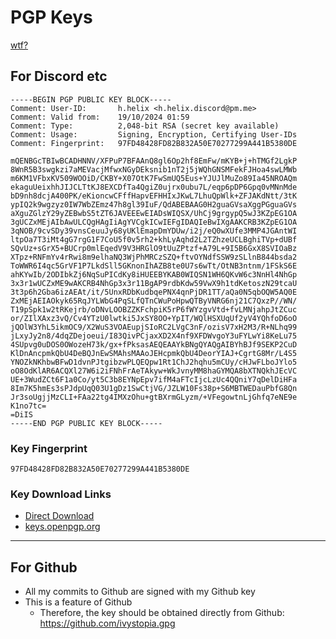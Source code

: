 # PGP Keys

[wtf?](/pgp/primer)

## For Discord etc

    -----BEGIN PGP PUBLIC KEY BLOCK-----
    Comment: User-ID:       h.helix <h.helix.discord@pm.me>
    Comment: Valid from:    19/10/2024 01:59
    Comment: Type:          2,048-bit RSA (secret key available)
    Comment: Usage:         Signing, Encryption, Certifying User-IDs
    Comment: Fingerprint:   97FD48428FD82B832A50E70277299A441B5380DE

    mQENBGcTBIwBCADHNNV/XFPuP7BFAAnQ8gl6Op2hf8EmFw/mKYB+j+hTMGf2LgkP
    8WnR5B3swgkzi7aMEVacjMfwxNGyDEksnib1nT2j5jWQhGNSMFekFJHoa4swLMWb
    m6KM1VFbxKV509WOOiD/CKBY+X07OtK7FwSmUQ5Eus+YJUJlMuZo89Ia45NROAQm
    ekaguUeixhhJIJCLTtKJ8EXCDfTa4QgiZ0ujrx0ubu7L/eqp6pDP6Gpq0vMNnMde
    bD9nh8dcjA400PK/eKioncwCFffHapvEFHHIxJKwL7LhuQpWlk+ZFJAKdNtt/3tK
    ypIQ2k9wgzyz0IW7WbZEmz47h8gl39IuF/QdABEBAAG0H2guaGVsaXggPGguaGVs
    aXguZGlzY29yZEBwbS5tZT6JAVEEEwEIADsWIQSX/UhCj9grgypQ5wJ3KZpEG1OA
    3gUCZxMEjAIbAwULCQgHAgIiAgYVCgkICwIEFgIDAQIeBwIXgAAKCRB3KZpEG1OA
    3qNOB/9cvSDy39vnsCeuuJy68yUKlEmapDmYDUw/i2j/eQ0wXUfe3MMP4JGAntWI
    ltpOa7T3iMt4gG7rgG1F7CoU5f0v5rh2+khLyAqhd2L2TZhzeUCLBghiTVp+dUBf
    SQvUz+sGrX5+BUCrp0mlEqedV9V3HRGlO9tUuZPtzf+A79L+9I5B6GxX8SVIOaBz
    XTpz+RNFmYv4rRwi8m9elhaNQ3WjPhMRCzSZQ+ftvOYNdfSSW9zSLlnB844bsda2
    ToWWR6I4qc5GrVF1P7LkdSll5GKnonIhAZB8te0U7s6wTt/OtNB3ntnm/1FSkS6E
    ahKYwIb/2ODIbkZj6NqSuPICdKy8iHUEEBYKAB0WIQSN1WH6QKvW6c3NnHl4NhGp
    3x3r1wUCZxME9wAKCRB4NhGp3x3r11BgAP9rdbKdw59VwX9h1tdKetoszN29tcaU
    3t3p6h2Gba6izAEAt/it/5UnxRDbKudbqePNX4qnPjDR1TT/aQa0N5qbOQW5AQ0E
    ZxMEjAEIAOkyk65RqJYLWbG4PqSLfQTnCWuPoHpwQTByVNRG6nj21C7QxzP//WN/
    T19pSpk1w2tRKejrb/oDNvLOOBZZKFchpiK5rP6fWYzgvVtd+fvLMNjahpJtZCuc
    or/ZIlXAxz3vQ/Cv4YTzU0lwtki5JxSY8OO+YpIT/WQlHSXUqUf2yV4YQhfoD6oO
    jQOlW3YhL5ikmOC9/X2WuS3VOAEupjSIoRC2LVgC3nF/ozisV7xH2M3/R+NLhq99
    jLxyJy2n8/4dqZDejoeui/I83QivPCjaxXD2X4nf9XFDWvgoY3uFYLwYi8KeLu75
    4SUpvg0uDOS0OWozeH73k/gx+fPksasAEQEAAYkBNgQYAQgAIBYhBJf9SEKP2CuD
    KlDnAncpmkQbU4DeBQJnEwSMAhsMAAoJEHcpmkQbU4DeorYIAJ+CgrtG8Mr/L4S5
    YNOZkNKhbwBFwD1dvnPJtgibzwPLQEQpw1Rt1ChJ2hqhu5mCUy/cHJwFLboJYlo5
    oO8OdKlAR6ACQXl27W6i2iFNhFrAeTAkyw+WkJvnyMM8haGYMQA8bXTNQkhJEcVC
    UE+3WudZCt6F1a0Co/yt5C3b8EYNpEpv7ifM4aFTcIjcLzUc4QQniY7qDelDiHFa
    8Im7K5hmEs3sPJdpUqQ03U1gDz1SwCtjVG/JZLW10Fs38p+S6MBTWEDauPbfG8Qn
    Jr3soUgjjMzCLI+FAa22tg4IMXzOhu+gtBXrmGLyzm/+VFegowtnLjGhfq7eNE9e
    K1no7tc=
    =DiIS
    -----END PGP PUBLIC KEY BLOCK-----

### Key Fingerprint

    97FD48428FD82B832A50E70277299A441B5380DE

### Key Download Links

- [Direct Download](./h.helix_0x1B5380DE_public.asc)
- [keys.openpgp.org](https://keys.openpgp.org/search?q=97FD48428FD82B832A50E70277299A441B5380DE)

---

## For Github

- All my commits to Github are signed with my Github key
- This is a feature of Github
  - Therefore, the key should be obtained directly from Github: <https://github.com/ivystopia.gpg>

